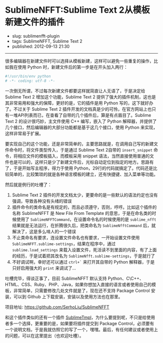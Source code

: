 # SublimeNFFT:Sublime Text 2从模板新建文件的插件

- slug: sublimenfft-plugin
- tags: SublimeNFFT, Sublime Text 2
- published: 2012-09-13 21:30

-------------------------

很多编辑器在新建文件时可以选择从模板新建，这样可以避免一些重复的操作，比如我在使用 Python 时，新建文件后的第一步是在开头加入两行：

```python
#!/usr/bin/env python
# -*- coding: utf-8 -*-
```

一次倒无所谓，不过每次新建文件都要这样就简直让人无语了，于是决定给 Sublime Text 2 增加这个功能，Sublime Text 2 提供了强大的插件机制，这也是其非常易用和强大的保障，更好的是，它的插件是用 Python 写的，这下就好办了。不过关于 Sublime Text 2 插件开发的文档真是少的可怜，在官方网站上也只有一堆API列表而已，在查看了自带的几个插件后，算是有点眉目了。Sublime Text 2 的设计很巧妙，主文件使用 C++ 编写，嵌入了 Python 解释器，并提供了几个接口，然后编辑器的大部分功能都是基于这几个接口，使用 Python 来实现，这样非常易于扩展。

要实现自己的这个功能，还是非常简单的，主要思路就是，在调用自己写的新建文件命令时，将文件类型传入，于是通过 Sublime Text 2自带的 `insert_snippet` 命令，将相应文件的模板插入，而模板采用 snippet 语法，当然直接使用普通的文件也是可以的，这样只是少了新建文件后，光标自动定位到指定的地方。思路有了，于是开始写主程序，得力于使用 Python，29行的代码就搞定了。代码还是比较简单的，比较繁琐的就是各种语言模板的建立，还有快捷键、加入菜单等功能。

然后就是例行的吐槽了：

1. Sublime Text 2 插件的开发文档太少，更要命的是一些默认的语法约定也没有强调，导致各种没有头绪的错误
2. 插件命令的类命名是有规定的，而且必须遵守，否则，哼哼。比如这个插件的名称 SublimeNFFT 是 New File From Template 的意思，于是在命名类的时候使用了 `SublimeNFFTCommand`，在设置命令名的时候使用的是 `sublime_nfft` 结果就是无法运行，在折腾很久后，把类命名为 `SublimeNfftCommand` 后，就解决了，这是多么啃人的一个错误
3. 不止类命名有要求，连设置文件命名也有要求，一开始设置文件使用 `SublimeNFFT.sublime-settings`，结果在程序中，通过 `sublime.load_settings` 来载入设置文件，死活读不到里面的内容，有了上面的经历，于是试着把其改名为 `SublimeNfft.sublime-settings`，于是就行了
4. 不好调试啊，幸好还可以通过 `` ctrl+` `` 来打开其自带的 Python 解释器，于是只好启用强大的 `print` 来调试了...

吐槽完毕，得谈正事了，目前 SublimeNFFT 默认支持 Python、C\C++、HTML、CSS、Ruby、PHP、Java，如果你想加入直接的语言或者使用自己的模板，非常简单，只需要修改几处文件就是了，现在还不支持 Package Control 安装，可以到 Github 上下载安装，安装以及使用方法也在那里。

项目地址: https://github.com/SerhoLiu/SublimeNFFT

和这个插件类似的还有一个插件 [SublimeTmpl][1]，为什么要提到呢，不只是给使用者多一个选择，更重要的是，如果要将插件提交到 Package Control，必须要有一个说明文档，于是我就仿照它的写了一个，嘿嘿。最后，有任何建议或者使用上的问题，可以在这里提出（也欢迎吐槽）。

[1]: https://github.com/kairyou/SublimeTmpl


